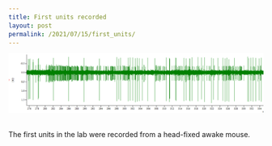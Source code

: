 ```yaml
---
title: First units recorded
layout: post
permalink: /2021/07/15/first_units/
---
```


<p align="center">
    <img width="800" style="border:0px solid #6495ED" src="/news/first_units.png">
</p>
<br>
The first units in the lab were recorded from a head-fixed awake mouse.
